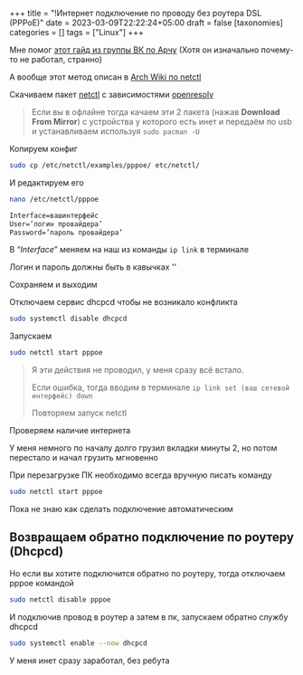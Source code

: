+++
title = "!Интернет подключение по проводу без роутера DSL (PPPoE)"
date = 2023-03-09T22:22:24+05:00
draft = false
[taxonomies]
categories = []
tags = ["Linux"]
+++

Мне помог [этот гайд из группы ВК по Арчу](https://vk.com/topic-129498031_39721608) (Хотя он изначально почему-то не работал, странно)

А вообще этот метод описан в [Arch Wiki по netctl](https://wiki.archlinux.org/title/netctl#Wired_2)

Скачиваем пакет [netctl](https://archlinux.org/packages/core/any/netctl/) с зависимостями [openresolv](https://archlinux.org/packages/core/any/openresolv/)

> Если вы в офлайне тогда качаем эти 2 пакета (нажав **Download From Mirror**) с устройства у которого есть инет и передаём по usb и устанавливаем используя `sudo pacman -U`

Копируем конфиг

```sh
sudo cp /etc/netctl/examples/pppoe/ etc/netctl/
```

И редактируем его

```sh
nano /etc/netctl/pppoe
```

```txt
Interface=вашинтерфейс
User=’логин провайдера’
Password=’пароль провайдера’
```

В “_Interface_” меняем на наш из команды `ip link` в терминале

Логин и пароль должны быть в кавычках ''

Сохраняем и выходим

Отключаем сервис dhcpcd чтобы не возникало конфликта

```sh
sudo systemctl disable dhcpcd
```

Запускаем

```sh
sudo netctl start pppoe
```

> Я эти действия не проводил, у меня сразу всё встало.
>
> Если ошибка, тогда вводим в терминале
> `ip link set (ваш сетевой интерфейс) down`
>
> Повторяем запуск netctl

Проверяем наличие интернета

У меня немного по началу долго грузил вкладки минуты 2, но потом перестало и начал грузить мгновенно

При перезагрузке ПК необходимо всегда вручную писать команду

```sh
sudo netctl start pppoe
```

Пока не знаю как сделать подключение автоматическим

## Возвращаем обратно подключение по роутеру (Dhcpcd)

Но если вы хотите подключится обратно по роутеру, тогда отключаем pppoe
командой

```sh
sudo netctl disable pppoe
```

И подключив провод в роутер а затем в пк, запускаем обратно службу dhcpcd

```sh
sudo systemctl enable --now dhcpcd
```

У меня инет сразу заработал, без ребута
